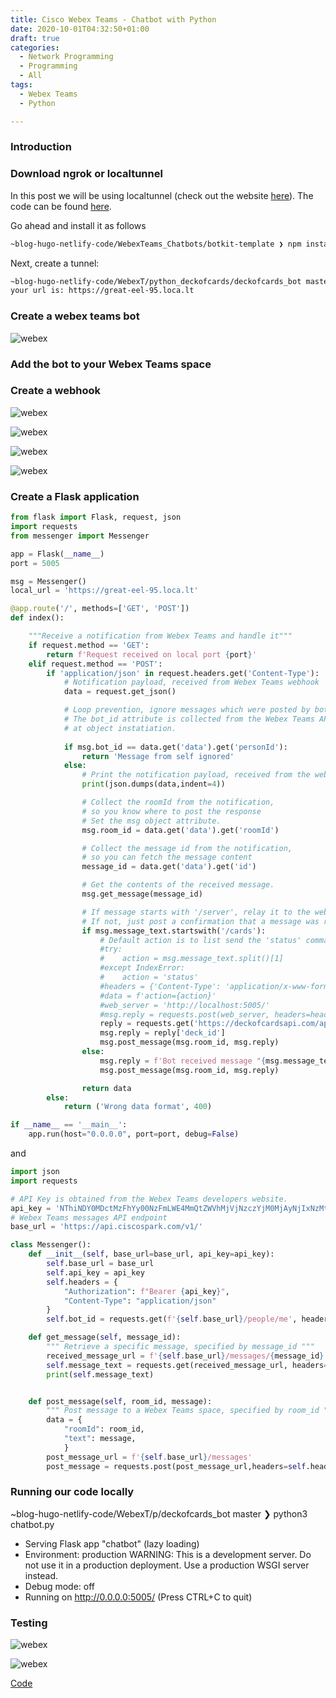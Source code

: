 ```yaml
---
title: Cisco Webex Teams - Chatbot with Python
date: 2020-10-01T04:32:50+01:00
draft: true
categories:
  - Network Programming
  - Programming
  - All
tags:
  - Webex Teams
  - Python

---
```


### Introduction

### Download ngrok or localtunnel

In this post we will be using localtunnel (check out the website [here](https://theboroer.github.io/localtunnel-www/)). The code can be found [here](https://github.com/localtunnel/localtunnel).

Go ahead and install it as follows

```bash
~blog-hugo-netlify-code/WebexTeams_Chatbots/botkit-template ❯ npm install -g localtunnel
```
Next, create a tunnel:

```bash
~blog-hugo-netlify-code/WebexT/python_deckofcards/deckofcards_bot master ❯ lt --port 5005                                                                     
your url is: https://great-eel-95.loca.lt
```

### Create a webex teams bot

![webex](/images/2020-10-06-1.png)


### Add the bot to your Webex Teams space


### Create a webhook


![webex](/images/2020-10-06-2.png)


![webex](/images/2020-10-06-3.png)

![webex](/images/2020-10-06-4.png)

![webex](/images/2020-10-06-5.png)

### Create a Flask application

```python
from flask import Flask, request, json
import requests
from messenger import Messenger

app = Flask(__name__)
port = 5005

msg = Messenger()
local_url = 'https://great-eel-95.loca.lt'

@app.route('/', methods=['GET', 'POST'])
def index():

    """Receive a notification from Webex Teams and handle it"""
    if request.method == 'GET':
        return f'Request received on local port {port}'
    elif request.method == 'POST':
        if 'application/json' in request.headers.get('Content-Type'):
            # Notification payload, received from Webex Teams webhook
            data = request.get_json()

            # Loop prevention, ignore messages which were posted by bot itself.
            # The bot_id attribute is collected from the Webex Teams API
            # at object instatiation.
            
            if msg.bot_id == data.get('data').get('personId'):
                return 'Message from self ignored'
            else:
                # Print the notification payload, received from the webhook
                print(json.dumps(data,indent=4))

                # Collect the roomId from the notification,
                # so you know where to post the response
                # Set the msg object attribute.
                msg.room_id = data.get('data').get('roomId')

                # Collect the message id from the notification, 
                # so you can fetch the message content
                message_id = data.get('data').get('id')

                # Get the contents of the received message. 
                msg.get_message(message_id)

                # If message starts with '/server', relay it to the web server.
                # If not, just post a confirmation that a message was received.
                if msg.message_text.startswith('/cards'):
                    # Default action is to list send the 'status' command.
                    #try:
                    #    action = msg.message_text.split()[1]
                    #except IndexError:
                    #    action = 'status'
                    #headers = {'Content-Type': 'application/x-www-form-urlencoded'}
                    #data = f'action={action}'
                    #web_server = 'http://localhost:5005/'
                    #msg.reply = requests.post(web_server, headers=headers, data=data).text
                    reply = requests.get('https://deckofcardsapi.com/api/deck/new/shuffle/?deck_count=1').json()
                    msg.reply = reply['deck_id']
                    msg.post_message(msg.room_id, msg.reply)
                else:
                    msg.reply = f'Bot received message "{msg.message_text}"'
                    msg.post_message(msg.room_id, msg.reply)

                return data
        else: 
            return ('Wrong data format', 400)

if __name__ == '__main__':
    app.run(host="0.0.0.0", port=port, debug=False)

```

and

```python
import json
import requests

# API Key is obtained from the Webex Teams developers website.
api_key = 'NThiNDY0MDctMzFhYy00NzFmLWE4MmQtZWVhMjVjNzczYjM0MjAyNjIxNzMtZTQ0_PF84_1eb65fdf-9643-417f-9974-ad72cae0e10f'
# Webex Teams messages API endpoint
base_url = 'https://api.ciscospark.com/v1/'

class Messenger():
    def __init__(self, base_url=base_url, api_key=api_key):
        self.base_url = base_url
        self.api_key = api_key
        self.headers = {
            "Authorization": f"Bearer {api_key}",
            "Content-Type": "application/json"
        }
        self.bot_id = requests.get(f'{self.base_url}/people/me', headers=self.headers).json().get('id')

    def get_message(self, message_id):
        """ Retrieve a specific message, specified by message_id """
        received_message_url = f'{self.base_url}/messages/{message_id}'
        self.message_text = requests.get(received_message_url, headers=self.headers).json().get('text')
        print(self.message_text)


    def post_message(self, room_id, message):
        """ Post message to a Webex Teams space, specified by room_id """
        data = {
            "roomId": room_id,
            "text": message,
            }
        post_message_url = f'{self.base_url}/messages'
        post_message = requests.post(post_message_url,headers=self.headers,data=json.dumps(data))
```


### Running our code locally

~blog-hugo-netlify-code/WebexT/p/deckofcards_bot master ❯ python3 chatbot.py                                                                                
 * Serving Flask app "chatbot" (lazy loading)
 * Environment: production
   WARNING: This is a development server. Do not use it in a production deployment.
   Use a production WSGI server instead.
 * Debug mode: off
 * Running on http://0.0.0.0:5005/ (Press CTRL+C to quit)

### Testing

![webex](/images/2020-10-06-6.png)

![webex](/images/2020-10-06-7.png)

[Code](https://github.com/wiwa1978/blog-hugo-netlify-code/tree/master/WebexTeams_Chatbots/python_deckofcards/deckofcards_bot)
